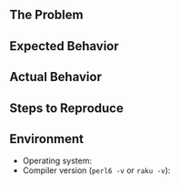 <!--

    The template below contains optional suggestions. You
    can omit some information.

-->

## The Problem

## Expected Behavior

## Actual Behavior

## Steps to Reproduce
<!-- Provide a set of steps to reproduce the problem.
     If the program unexpectedly crashes, please run it with
     `perl6 --ll-exception` or  `raku --ll-exception` and provide the produced output. -->

## Environment
* Operating system:
* Compiler version (`perl6 -v` or `raku -v`):
